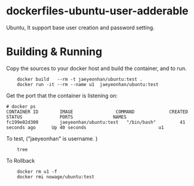 # dockerfiles-ubuntu-user-adderable
Ubuntu, It support base user creation and password setting.

# Building & Running

Copy the sources to your docker host and build the container, and to run.
```
	docker build   --rm -t jaeyeonhan/ubuntu:test .
	docker run -it --rm --name u1  jaeyeonhan/ubuntu:test
```
Get the port that the container is listening on:

```
# docker ps
CONTAINER ID        IMAGE                COMMAND             CREATED             STATUS              PORTS               NAMES
fc199e02d300        jaeyeonhan/ubuntu:test   "/bin/bash"         41 seconds ago      Up 40 seconds                           u1
```

To test, ("jaeyeonhan" is username. )
```
	tree
```
To Rollback
```
    docker rm u1 -f
    docker rmi nowage/ubuntu:test
```
